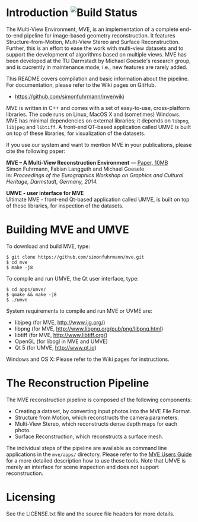 # Introduction ![Build Status](https://travis-ci.org/simonfuhrmann/mve.svg?branch=master)

The Multi-View Environment, MVE, is an implementation of a complete
end-to-end pipeline for image-based geometry reconstruction. It features
Structure-from-Motion, Multi-View Stereo and Surface Reconstruction.
Further, this is an effort to ease the work with multi-view datasets and
to support the development of algorithms based on multiple views. MVE has
been developed at the TU Darmstadt by Michael Goesele's research group,
and is cucrently in maintenance mode, i.e., new features are rarely added.

This README covers compilation and basic information about the pipeline.
For documentation, please refer to the Wiki pages on GitHub.

 * https://github.com/simonfuhrmann/mve/wiki

MVE is written in C++ and comes with a set of easy-to-use, cross-platform
libraries. The code runs on Linux, MacOS X and (sometimes) Windows. MVE has
minimal dependencies on external libraries; it depends on `libpng`,
`libjpeg` and `libtiff`. A front-end QT-based application called UMVE is
built on top of these libraries, for visualization of the datasets.

If you use our system and want to mention MVE in your publications, please
cite the following paper:

**MVE – A Multi-View Reconstruction Environment** —
[Paper, 10MB](http://www.simonfuhrmann.de/papers/gch2014-mve.pdf)<br>
Simon Fuhrmann, Fabian Langguth and Michael Goesele<br>
In: *Proceedings of the Eurographics Workshop on Graphics and Cultural
Heritage, Darmstadt, Germany, 2014.*

**UMVE - user interface for MVE**<br>
Ultimate MVE - front-end Qt-based application called UMVE, is built on top of these libraries, for inspection of the datasets.

# Building MVE and UMVE

To download and build MVE, type:

    $ git clone https://github.com/simonfuhrmann/mve.git
    $ cd mve
    $ make -j8

To compile and run UMVE, the Qt user interface, type:

    $ cd apps/umve/
    $ qmake && make -j8
    $ ./umve

System requirements to compile and run MVE or UVME are:

 * libjpeg (for MVE, http://www.ijg.org/)
 * libpng (for MVE, http://www.libpng.org/pub/png/libpng.html)
 * libtiff (for MVE, http://www.libtiff.org/)
 * OpenGL (for libogl in MVE and UMVE)
 * Qt 5 (for UMVE, http://www.qt.io)

Windows and OS X: Please refer to the Wiki pages for instructions.


# The Reconstruction Pipeline

The MVE reconstruction pipeline is composed of the following components:

 * Creating a dataset, by converting input photos into the MVE File Format.
 * Structure from Motion, which reconstructs the camera parameters.
 * Multi-View Stereo, which reconstructs dense depth maps for each photo.
 * Surface Reconstruction, which reconstructs a surface mesh.

The individual steps of the pipeline are available as command line applications
in the `mve/apps/` directory. Please refer to the
[MVE Users Guide](https://github.com/simonfuhrmann/mve/wiki/MVE-Users-Guide)
for a more detailed description how to use these tools. Note that UMVE is
merely an interface for scene inspection and does not support reconstruction.

# Licensing

See the LICENSE.txt file and the source file headers for more details.
